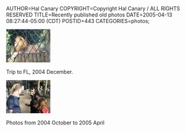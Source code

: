 AUTHOR=Hal Canary
COPYRIGHT=Copyright Hal Canary / ALL RIGHTS RESERVED
TITLE=Recently published old photos
DATE=2005-04-13 08:27:44-05:00 (CDT)
POSTID=443
CATEGORIES=photos;

[![[Thumb]](/photos/thumb/2004-12-28-img_1613.jpg)](/p/photo-2004-12)

Trip to FL, 2004 December.

[![[Thumb]](/photos/thumb/2005-04-07-img_1726.jpg)](/p/photo-2005-04)

Photos from 2004 October to 2005 April
